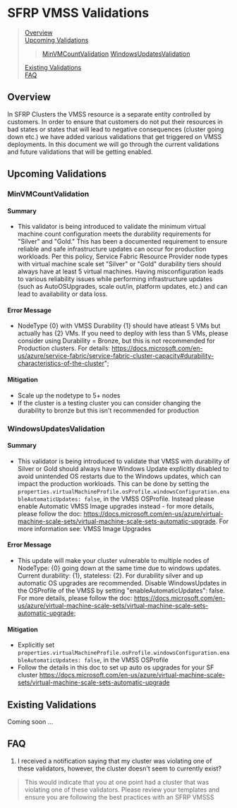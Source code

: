 # SFRP VMSS Validations

>[Overview](#overview)  
>[Upcoming Validations](#upcoming-validations)
>>[MinVMCountValidation](#minvmcountvalidation)
>>[WindowsUpdatesValidation](#windowsupdatesvalidation)
>
>[Existing Validations](#existing-validations)  
>[FAQ](#faq)

## Overview  

In SFRP Clusters the VMSS resource is a separate entity controlled by customers. In order to ensure that customers do not put their resources in bad states or states that will lead to negative consequences (cluster going down etc.) we have added various validations that get triggered on VMSS deployments. In this document we will go through the current validations and future validations that will be getting enabled.

## Upcoming Validations

### MinVMCountValidation

#### Summary

- This validator is being introduced to validate the minimum virtual machine count configuration meets the durability requirements for "Silver" and "Gold." This has been a documented requirement to ensure reliable and safe infrastructure updates can occur for production workloads. Per this policy, Service Fabric Resource Provider node types with virtual machine scale set "Silver" or "Gold" durability tiers should always have at least 5 virtual machines. Having misconfiguration leads to various reliability issues while performing infrastructure updates (such as AutoOSUpgrades, scale out/in, platform updates, etc.) and can lead to availability or data loss.

#### Error Message

- NodeType {0} with VMSS Durability {1} should have atleast 5 VMs but actually has {2} VMs. If you need to deploy with less than 5 VMs, please consider using Durability = Bronze, but this is not recommended for Production clusters. For details: <https://docs.microsoft.com/en-us/azure/service-fabric/service-fabric-cluster-capacity#durability-characteristics-of-the-cluster>";

#### Mitigation

- Scale up the nodetype to 5+ nodes
- If the cluster is a testing cluster you can consider changing the durability to bronze but this isn't recommended for production

### WindowsUpdatesValidation

#### Summary

- This validator is being introduced to validate that VMSS with durability of Silver or Gold should always have Windows Update explicitly disabled to avoid unintended OS restarts due to the Windows updates, which can impact the production workloads. This can be done by setting the `properties.virtualMachineProfile.osProfile.windowsConfiguration.enableAutomaticUpdates: false`, in the VMSS OSProfile. Instead please enable Automatic VMSS Image upgrades instead - for more details, please follow the doc: <https://docs.microsoft.com/en-us/azure/virtual-machine-scale-sets/virtual-machine-scale-sets-automatic-upgrade>.
For more information see: VMSS Image Upgrades

#### Error Message

- This update will make your cluster vulnerable to multiple nodes of NodeType: {0} going down at the same time due to windows updates. Current durability: {1}, stateless: {2}. For durability silver and up automatic OS upgrades are recommended. Disable WindowsUpdates in the OSProfile of the VMSS by setting \"enableAutomaticUpdates\": false. For more details, please follow the doc: <https://docs.microsoft.com/en-us/azure/virtual-machine-scale-sets/virtual-machine-scale-sets-automatic-upgrade>;

#### Mitigation

- Explicitly set `properties.virtualMachineProfile.osProfile.windowsConfiguration.enableAutomaticUpdates: false`, in the VMSS OSProfile
- Follow the details in this doc to set up auto os upgrades for your SF cluster <https://docs.microsoft.com/en-us/azure/virtual-machine-scale-sets/virtual-machine-scale-sets-automatic-upgrade>

## Existing Validations

Coming soon ...

## FAQ

1. I received a notification saying that my cluster was violating one of these validators, however, the cluster doesn't seem to currently exist?

> This would indicate that you at one point had a cluster that was violating one of these validators. Please review your templates and ensure you are following the best practices with an SFRP VMSSS
